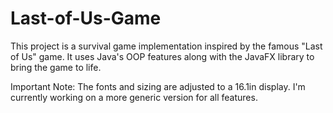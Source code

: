 # Last-of-Us-Game
This project is a survival game implementation inspired by the famous "Last of Us" game. It uses Java's OOP features along with the JavaFX library to bring the game to life.

Important Note: The fonts and sizing are adjusted to a 16.1in display. I'm currently working on a more generic version for all features.
